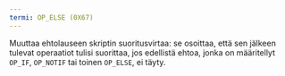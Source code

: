 ```yaml
---
termi: OP_ELSE (0X67)
---
```


Muuttaa ehtolauseen skriptin suoritusvirtaa: se osoittaa, että sen jälkeen tulevat operaatiot tulisi suorittaa, jos edellistä ehtoa, jonka on määritellyt `OP_IF`, `OP_NOTIF` tai toinen `OP_ELSE`, ei täyty.